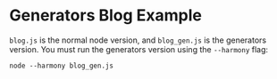 # Generators Blog Example

`blog.js` is the normal node version, and `blog_gen.js` is the generators version. You must run the generators version using the `--harmony` flag:

    node --harmony blog_gen.js
